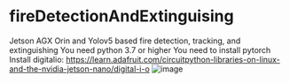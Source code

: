 # fireDetectionAndExtinguising
Jetson AGX Orin and Yolov5 based fire detection, tracking, and extinguishing
You need python 3.7 or higher
You need to install pytorch
Install digitalio: https://learn.adafruit.com/circuitpython-libraries-on-linux-and-the-nvidia-jetson-nano/digital-i-o
![image](https://github.com/irfanahmed444/fireDetectionAndExtinguising/assets/94122885/2167185e-c9aa-4e62-8f12-f591bf6979e7)
